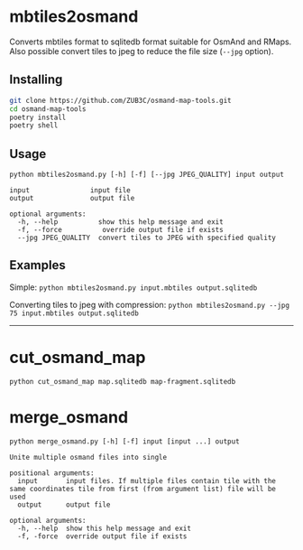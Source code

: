 # mbtiles2osmand

Converts mbtiles format to sqlitedb format suitable for OsmAnd and RMaps.
Also possible convert tiles to jpeg to reduce the file size (`--jpg` option).

## Installing

```sh
git clone https://github.com/ZUB3C/osmand-map-tools.git
cd osmand-map-tools
poetry install
poetry shell
```


## Usage

`python mbtiles2osmand.py [-h] [-f] [--jpg JPEG_QUALITY] input output`

```
input               input file
output              output file

optional arguments:
  -h, --help          show this help message and exit
  -f, --force          override output file if exists
  --jpg JPEG_QUALITY  convert tiles to JPEG with specified quality
```

## Examples

Simple:
`python mbtiles2osmand.py input.mbtiles output.sqlitedb`

Converting tiles to jpeg with compression:
`python mbtiles2osmand.py --jpg 75 input.mbtiles output.sqlitedb`

---

# cut_osmand_map

`python cut_osmand_map map.sqlitedb map-fragment.sqlitedb`



# merge_osmand

`python merge_osmand.py [-h] [-f] input [input ...] output`
```
Unite multiple osmand files into single

positional arguments:
  input       input files. If multiple files contain tile with the same coordinates tile from first (from argument list) file will be used
  output      output file

optional arguments:
  -h, --help  show this help message and exit
  -f, -force  override output file if exists
```

